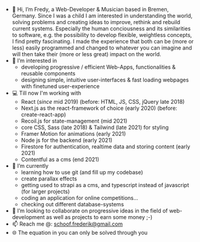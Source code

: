- 👋 Hi, I’m Fredy, a Web-Developer & Musician based in Bremen, Germany.
  Since I was a child I am interested in understanding the world, solving problems and creating ideas to improve, rethink
  and rebuild current systems. Especially the human conciousness and its similarities to software, e.g. the
  possibility to develop flexible, weightless concepts, I find pretty fascinating.
  I made the experience that both can be (more or less) easily programmed and changed to whatever you can imagine 
  and will then take their (more or less great) impact on the world.
- 👀 I’m interested in
  - developing progressive / efficient Web-Apps, functionalities & reusable components
  - designing simple, intuitive user-interfaces & fast loading webpages with finetuned user-experience
- 💻 Till now I'm working with 
  - React (*since* mid 2019) (before: HTML, JS, CSS, jQuery late 2018)
  - Next.js as the react-framework of choice (early 2020) (before: create-react-app)
  - Recoil.js for state-management (mid 2021)
  - core CSS, Sass (late 2018) & Tailwind (late 2021) for styling
  - Framer Motion for animations (early 2021)
  - Node js for the backend (early 2021)
  - Firestore for authentication, realtime data and storing content (early 2021)
  - Contentful as a cms (end 2021)
- 🌱 I’m currently
  - learning how to use git (and fill up my codebase)
  - create parallax effects
  - getting used to strapi as a cms, and typescript instead of javascript (for larger projects)
  - coding an application for online competitions...
  - checking out different database-systems
- 💞️ I’m looking to collaborate on progressive ideas in the field of web-development as well as projects to earn some money ;-)
- 📫 Reach me @: schoof.frederik@gmail.com
- 🌐 The equation in you can only be solved through you

<!---
fvjupiter/fvjupiter is a ✨ special ✨ repository because its `README.md` (this file) appears on your GitHub profile.
You can click the Preview link to take a look at your changes.
--->
